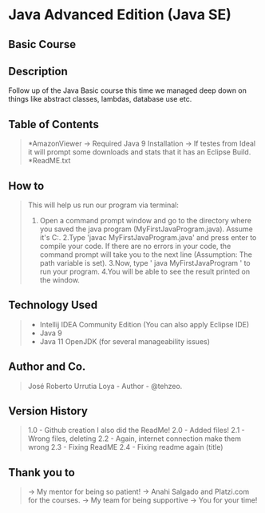 # Java Advanced Edition (Java SE)
## Basic Course

## Description
Follow up of the Java Basic course this time we managed deep down on things like abstract classes, lambdas, database use etc. 

## Table of Contents
> *AmazonViewer
>   -> Required Java 9 Installation
>   -> If testes from Ideal it will prompt some downloads and stats that it has an Eclipse Build. 
> *ReadME.txt

## How to
> This will help us run our program via terminal:
>  1. Open a command prompt window and go to the directory where you saved the java program (MyFirstJavaProgram.java). Assume it's C:\.
>  2.Type 'javac MyFirstJavaProgram.java' and press enter to compile your code. If there are no errors in your code, the command prompt will take you to the next line      (Assumption: The path variable is set).
>  3.Now, type ' java MyFirstJavaProgram ' to run your program.
>  4.You will be able to see the result printed on the window.

## Technology Used
> * Intellij IDEA Community Edition (You can also apply Eclipse IDE)
> * Java 9 
> * Java 11 OpenJDK (for several manageability issues)

## Author and Co.
> José Roberto Urrutia Loya - Author - @tehzeo.
 
## Version History
> 1.0 - Github creation I also did the ReadMe!
> 2.0 - Added files! 
> 2.1 - Wrong files, deleting
> 2.2 - Again, internet connection make them wrong
> 2.3 - Fixing ReadME
> 2.4 - Fixing readme again (title)

## Thank you to
> -> My mentor for being so patient!
> -> Anahi Salgado and Platzi.com for the courses.
> -> My team for being supportive
> -> You for your time! 
